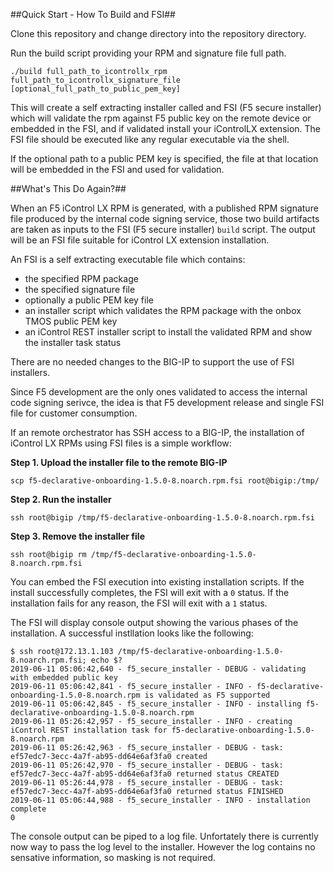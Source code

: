 ##Quick Start - How To Build and FSI##

Clone this repository and change directory into the repository directory.

Run the build script providing your RPM and signature file full path.

`./build full_path_to_icontrollx_rpm full_path_to_icontrollx_signature_file [optional_full_path_to_public_pem_key]`

This will create a self extracting installer called and FSI (F5 secure installer) which will validate the rpm against F5 public key on the remote device or embedded in the FSI, and if validated install your iControlLX extension. The FSI file should be executed like any regular executable via the shell.

If the optional path to a public PEM key is specified, the file at that location will be embedded in the FSI and used for validation.

##What's This Do Again?##

When an F5 iControl LX RPM is generated, with a published RPM signature file produced by the internal code signing service, those two build artifacts are taken as inputs to the FSI (F5 secure installer) `build` script. The output will be an FSI file suitable for iControl LX extension installation.

An FSI is a self extracting executable file which contains:

- the specified RPM package
- the specified signature file
- optionally a public PEM key file
- an installer script which validates the RPM package with the onbox TMOS public PEM key
- an iControl REST installer script to install the validated RPM and show the installer task status

There are no needed changes to the BIG-IP to support the use of FSI installers.

Since F5 development are the only ones validated to access the internal code signing serivce, the idea is that F5 development release and single FSI file for customer consumption.

If an remote orchestrator has SSH access to a BIG-IP, the installation of iControl LX RPMs using FSI files is a simple workflow:

**Step 1. Upload the installer file to the remote BIG-IP**

```scp f5-declarative-onboarding-1.5.0-8.noarch.rpm.fsi root@bigip:/tmp/```

**Step 2. Run the installer**

```ssh root@bigip /tmp/f5-declarative-onboarding-1.5.0-8.noarch.rpm.fsi```

**Step 3. Remove the installer file**

```ssh root@bigip rm /tmp/f5-declarative-onboarding-1.5.0-8.noarch.rpm.fsi```

You can embed the FSI execution into existing installation scripts. If the install successfully completes, the FSI will exit with a `0` status. If the installation fails for any reason, the FSI will exit with a `1` status.

The FSI will display console output showing the various phases of the installation.  A successful instllation looks like the following:

```
$ ssh root@172.13.1.103 /tmp/f5-declarative-onboarding-1.5.0-8.noarch.rpm.fsi; echo $?
2019-06-11 05:06:42,640 - f5_secure_installer - DEBUG - validating with embedded public key
2019-06-11 05:06:42,841 - f5_secure_installer - INFO - f5-declarative-onboarding-1.5.0-8.noarch.rpm is validated as F5 supported
2019-06-11 05:06:42,845 - f5_secure_installer - INFO - installing f5-declarative-onboarding-1.5.0-8.noarch.rpm
2019-06-11 05:26:42,957 - f5_secure_installer - INFO - creating iControl REST installation task for f5-declarative-onboarding-1.5.0-8.noarch.rpm
2019-06-11 05:26:42,963 - f5_secure_installer - DEBUG - task: ef57edc7-3ecc-4a7f-ab95-dd64e6af3fa0 created
2019-06-11 05:26:42,970 - f5_secure_installer - DEBUG - task: ef57edc7-3ecc-4a7f-ab95-dd64e6af3fa0 returned status CREATED
2019-06-11 05:26:44,978 - f5_secure_installer - DEBUG - task: ef57edc7-3ecc-4a7f-ab95-dd64e6af3fa0 returned status FINISHED
2019-06-11 05:06:44,988 - f5_secure_installer - INFO - installation complete
0
```
The console output can be piped to a log file. Unfortately there is currently now way to pass the log level to the installer. However the log contains no sensative information, so masking is not required.
